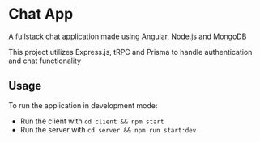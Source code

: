 # Chat App

A fullstack chat application made using Angular, Node.js and MongoDB

This project utilizes Express.js, tRPC and Prisma to handle authentication and chat functionality

## Usage

To run the application in development mode:

- Run the client with `cd client && npm start`
- Run the server with `cd server && npm run start:dev`
